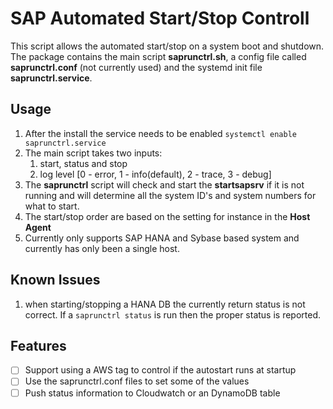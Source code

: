 # SAP Automated Start/Stop Controll 

This script allows the automated start/stop on a system boot and shutdown. The package contains the main script **saprunctrl.sh**, a config file called **saprunctrl.conf** (not currently used) and the systemd init file **saprunctrl.service**.  

## Usage ##
1. After the install the service needs to be enabled `systemctl enable saprunctrl.service` 
1. The main script takes two inputs: 
    1. start, status and stop 
    1. log level [0 - error, 1 - info(default), 2 - trace, 3 - debug]
1. The **saprunctrl** script will check and start the **startsapsrv** if it is not running and will determine all the system ID's and system numbers for what to start. 
1. The start/stop order are based on the setting for instance in the **Host Agent**
1. Currently only supports SAP HANA and Sybase based system and currently has only been a single host. 

## Known Issues ##

 1. when starting/stopping a HANA DB the currently return status is not correct. If a `saprunctrl status` is run then the proper status is reported. 

## Features ##

- [ ] Support using a AWS tag to control if the autostart runs at startup 
- [ ] Use the saprunctrl.conf files to set some of the values 
- [ ] Push status information to Cloudwatch or an DynamoDB table
